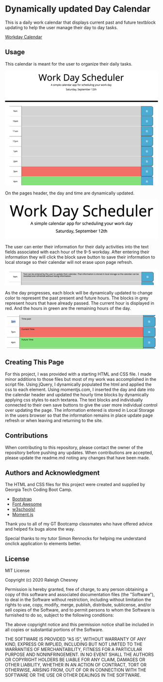 # Dynamically updated Day Calendar

This is a daily work calendar that displays current past and future textblock updating to help the user manage their day to day tasks.

[Workday Calendar](https://raleighc.github.io/homework_05-day_calendar/)


## Usage
This calendar is meant for the user to organize their daily tasks.

![calendar](./assets/images/01_fullpage.png)

On the pages header, the day and time are dynamically updated.

![day and date display](./assets/images/02_dayinsertion.png)

The user can enter their information for their daily activities into the text fields associated with each hour of the 9-5 workday. After entering their information they will click the block save button to save their information to local storage so their calendar will not erase upon page refresh.

![updating text](./assets/images/03_textsave.png)

As the day progresses, each block will be dynamically updated to change color to represent the past present and future hours. The blocks in grey represent hours that have already passed. The current hour is displayed in red. And the hours in green are the remaining hours of the day.

![finish](./assets/images/04_dynamichours.png)



## Creating This Page

For this project, I was provided with a starting HTML and CSS file. I made minor additions to those files but most of my work was accomplished in the script file. Using jQuery, I dynamically populated the html and applied the css to each element. Using momentjs.com, I inserted the day and date into the calendar header and updated the hourly time blocks by dynamically applying css styles to each textarea. The text blocks and individually connected to their own save buttons to give the user more individual control over updating the page. The information entered is stored in Local Storage in the users browser so that the information remains in place update page refresh or when leaving and returning to the site.

## Contributions

When contributing to this repository, please contact the owner of the repository before pushing any updates.
When contributions are accepted, please update the readme.md noting any changes that have been made.

## Authors and Acknowledgment

The HTML and CSS files for this project were created and supplied by Georgia Tech Coding Boot Camp.

* [Bootstrap](https://getbootstrap.com/)
* [Font Awesome](https://fontawesome.com/)
* [w3schools!](https://www.w3schools.com/bootstrap4/default.asp)
* [Moment.js](https://momentjs.com/)

Thank you to all of my GT Bootcamp classmates who have offered advice and helped fix bugs alone the way.

Special thanks to my tutor Simon Rennocks for helping me understand onclick application to elements better.

## License

MIT License

Copyright (c) 2020 Raleigh Chesney

Permission is hereby granted, free of charge, to any person obtaining a copy
of this software and associated documentation files (the "Software"), to deal
in the Software without restriction, including without limitation the rights
to use, copy, modify, merge, publish, distribute, sublicense, and/or sell
copies of the Software, and to permit persons to whom the Software is
furnished to do so, subject to the following conditions:

The above copyright notice and this permission notice shall be included in all
copies or substantial portions of the Software.

THE SOFTWARE IS PROVIDED "AS IS", WITHOUT WARRANTY OF ANY KIND, EXPRESS OR
IMPLIED, INCLUDING BUT NOT LIMITED TO THE WARRANTIES OF MERCHANTABILITY,
FITNESS FOR A PARTICULAR PURPOSE AND NONINFRINGEMENT. IN NO EVENT SHALL THE
AUTHORS OR COPYRIGHT HOLDERS BE LIABLE FOR ANY CLAIM, DAMAGES OR OTHER
LIABILITY, WHETHER IN AN ACTION OF CONTRACT, TORT OR OTHERWISE, ARISING FROM,
OUT OF OR IN CONNECTION WITH THE SOFTWARE OR THE USE OR OTHER DEALINGS IN THE
SOFTWARE.


